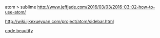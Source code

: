 atom > sublime
http://www.jeffjade.com/2016/03/03/2016-03-02-how-to-use-atom/

http://wiki.jikexueyuan.com/project/atom/sidebar.html


[code beautify](https://github.com/Glavin001/atom-beautify)
